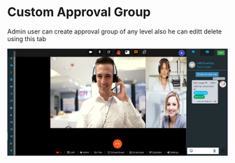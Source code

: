 # Custom Approval Group

Admin user can create approval group of any level also he can editt delete using this tab

![](../../.gitbook/assets/image%20%28172%29.png)

